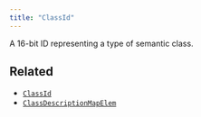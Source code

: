 ```yaml
---
title: "ClassId"
---
```


A 16-bit ID representing a type of semantic class.



## Related

* [`ClassId`](../components/class_id.md)
* [`ClassDescriptionMapElem`](../datatypes/class_description_map_elem.md)
